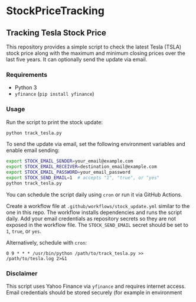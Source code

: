# StockPriceTracking

## Tracking Tesla Stock Price

This repository provides a simple script to check the latest Tesla (TSLA) stock
price along with the maximum and minimum closing prices over the last five
years. It can optionally send the update via email.


### Requirements

- Python 3
- `yfinance` (`pip install yfinance`)

### Usage

Run the script to print the stock update:

```bash
python track_tesla.py
```

To send the update via email, set the following environment variables and enable
email sending:

```bash
export STOCK_EMAIL_SENDER=your_email@example.com
export STOCK_EMAIL_RECEIVER=destination_email@example.com
export STOCK_EMAIL_PASSWORD=your_email_password
export STOCK_SEND_EMAIL=1  # accepts "1", "true", or "yes"
python track_tesla.py
```

You can schedule the script daily using `cron` or run it via GitHub Actions.

Create a workflow file at `.github/workflows/stock_update.yml` similar to the
one in this repo. The workflow installs dependencies and runs the script daily.
Add your email credentials as repository secrets so they are not exposed in the
workflow file. The `STOCK_SEND_EMAIL` secret should be set to `1`, `true`, or
`yes`.


Alternatively, schedule with `cron`:

```cron
0 9 * * * /usr/bin/python /path/to/track_tesla.py >> /path/to/tesla.log 2>&1
```

### Disclaimer

This script uses Yahoo Finance via `yfinance` and requires internet access.
Email credentials should be stored securely (for example in environment
